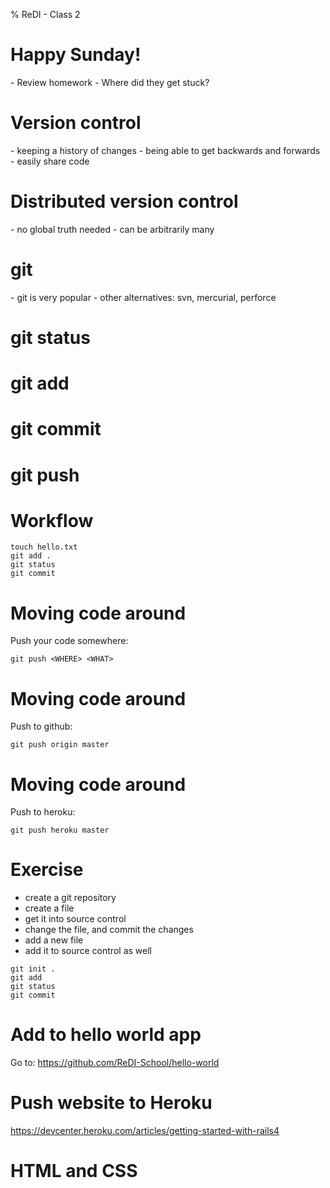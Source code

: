 % ReDI - Class 2

<!--
  Hello there! Type 's' in the browser to get
  presenters view up and running! That way
  you have the notes as well, and remember
  what it is you wanted to teach!

  May the class be with you!
-->

# Happy Sunday!

<aside class="notes">
  - Review homework
  - Where did they get stuck?
</aside>

# Version control

<aside class="notes">
  - keeping a history of changes
  - being able to get backwards and forwards
  - easily share code
</aside>

# Distributed version control

<aside class="notes">
  - no global truth needed
  - can be arbitrarily many
</aside>

# git

<aside class="notes">
  - git is very popular
  - other alternatives: svn, mercurial, perforce
</aside>

# git status

# git add

# git commit

# git push

# Workflow

```
touch hello.txt
git add .
git status
git commit
```

# Moving code around

Push your code somewhere:

```
git push <WHERE> <WHAT>
```

# Moving code around

Push to github:

```
git push origin master
```

# Moving code around

Push to heroku:

```
git push heroku master
```

# Exercise

- create a git repository
- create a file
- get it into source control
- change the file, and commit the changes
- add a new file
- add it to source control as well

```
git init .
git add
git status
git commit
```

# Add to hello world app

Go to:
https://github.com/ReDI-School/hello-world

# Push website to Heroku

https://devcenter.heroku.com/articles/getting-started-with-rails4

# HTML and CSS
